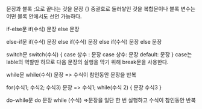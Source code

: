 문장과 블록
;으로 끝나는 것을 문장
{} 중괄호로 둘러쌓인 것을 복합문이나 블록
변수는 어떤 블록 안에서도 선언 가능하다.

if-else문
if(수식)
	문장
else
	문장

else-if문
if(수식)
	문장
else if(수식)
	문장
else if(수식)
	문장
else
	문장

switch문
switch(수식) {
	case 상수 : 문장
	case 상수: 문장
	default: 문장
}
case는 lable의 역할만 하므로 다음 문장의 실행을 막기 위해 break문을 사용한다.

while문
while(수식)
	문장
=> 수식이 참인동안 문장을 반복

for(수식1; 수식2; 수식3)
	문장
=>
수식1;
while(수식 2) {
	문장
	수식3
}

do-while문
do
	문장
while (수식)
=>문장을 일단 한 번 실행하고 수식이 참인동안 반복

